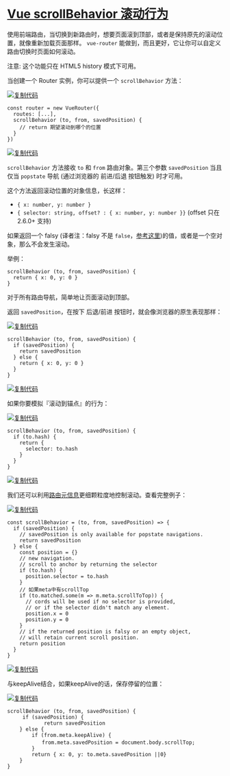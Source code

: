# [Vue scrollBehavior 滚动行为](https://www.cnblogs.com/sophie_wang/p/7880261.html)

使用前端路由，当切换到新路由时，想要页面滚到顶部，或者是保持原先的滚动位置，就像重新加载页面那样。 `vue-router` 能做到，而且更好，它让你可以自定义路由切换时页面如何滚动。

注意: 这个功能只在 HTML5 history 模式下可用。

当创建一个 Router 实例，你可以提供一个 `scrollBehavior` 方法：

[![复制代码](https://common.cnblogs.com/images/copycode.gif)](javascript:void(0);)

```
const router = new VueRouter({
  routes: [...],
  scrollBehavior (to, from, savedPosition) {
    // return 期望滚动到哪个的位置
  }
})
```

[![复制代码](https://common.cnblogs.com/images/copycode.gif)](javascript:void(0);)

`scrollBehavior` 方法接收 `to` 和 `from` 路由对象。第三个参数 `savedPosition` 当且仅当 `popstate` 导航 (通过浏览器的 前进/后退 按钮触发) 时才可用。

这个方法返回滚动位置的对象信息，长这样：

- `{ x: number, y: number }`
- `{ selector: string, offset? : { x: number, y: number }}` (offset 只在 2.6.0+ 支持)

如果返回一个 falsy (译者注：falsy 不是 `false`，[参考这里](https://developer.mozilla.org/zh-CN/docs/Glossary/Falsy))的值，或者是一个空对象，那么不会发生滚动。

举例：

```
scrollBehavior (to, from, savedPosition) {
  return { x: 0, y: 0 }
}
```

对于所有路由导航，简单地让页面滚动到顶部。

返回 `savedPosition`，在按下 后退/前进 按钮时，就会像浏览器的原生表现那样：

[![复制代码](https://common.cnblogs.com/images/copycode.gif)](javascript:void(0);)

```
scrollBehavior (to, from, savedPosition) {
  if (savedPosition) {
    return savedPosition
  } else {
    return { x: 0, y: 0 }
  }
}
```

[![复制代码](https://common.cnblogs.com/images/copycode.gif)](javascript:void(0);)

 

如果你要模拟『滚动到锚点』的行为：

[![复制代码](https://common.cnblogs.com/images/copycode.gif)](javascript:void(0);)

```
scrollBehavior (to, from, savedPosition) {
  if (to.hash) {
    return {
      selector: to.hash
    }
  }
}
```

[![复制代码](https://common.cnblogs.com/images/copycode.gif)](javascript:void(0);)

 

我们还可以利用[路由元信息](https://router.vuejs.org/zh-cn/advanced/meta.html)更细颗粒度地控制滚动。查看完整例子：

[![复制代码](https://common.cnblogs.com/images/copycode.gif)](javascript:void(0);)

```
const scrollBehavior = (to, from, savedPosition) => {
  if (savedPosition) {
    // savedPosition is only available for popstate navigations.
    return savedPosition
  } else {
    const position = {}
    // new navigation.
    // scroll to anchor by returning the selector
    if (to.hash) {
      position.selector = to.hash
    }
    // 如果meta中有scrollTop
    if (to.matched.some(m => m.meta.scrollToTop)) {
      // cords will be used if no selector is provided,
      // or if the selector didn't match any element.
      position.x = 0
      position.y = 0
    }
    // if the returned position is falsy or an empty object,
    // will retain current scroll position.
    return position
  }
}
```

[![复制代码](https://common.cnblogs.com/images/copycode.gif)](javascript:void(0);)

 

与keepAlive结合，如果keepAlive的话，保存停留的位置：

[![复制代码](https://common.cnblogs.com/images/copycode.gif)](javascript:void(0);)

```
scrollBehavior (to, from, savedPosition) {
     if (savedPosition) {
            return savedPosition
    } else {
        if (from.meta.keepAlive) {
        　　from.meta.savedPosition = document.body.scrollTop;
        }
        return { x: 0, y: to.meta.savedPosition ||0}
    }
}
               
```

[
  ](javascript:void(0);)